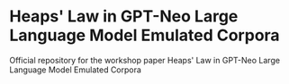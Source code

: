 # Heaps' Law in GPT-Neo Large Language Model Emulated Corpora

Official repository for the workshop paper Heaps' Law in GPT-Neo Large Language Model Emulated Corpora
